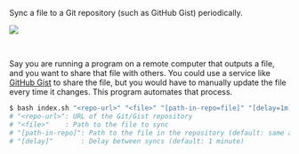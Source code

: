Sync a file to a Git repository (such as GitHub Gist) periodically.

![](https://i.imgur.com/VaudKyG.jpg)

<br>

Say you are running a program on a remote computer that outputs a file, and you want to share that file with others. You could use a service like [GitHub Gist](https://gist.github.com/) to share the file, but you would have to manually update the file every time it changes. This program automates that process.

```bash
$ bash index.sh "<repo-url>" "<file>" "[path-in-repo=file]" "[delay=1m]"
# "<repo-url>": URL of the Git/Gist repository
# "<file>"    : Path to the file to sync
# "[path-in-repo]": Path to the file in the repository (default: same as "<file>")
# "[delay]"       : Delay between syncs (default: 1 minute)
```
